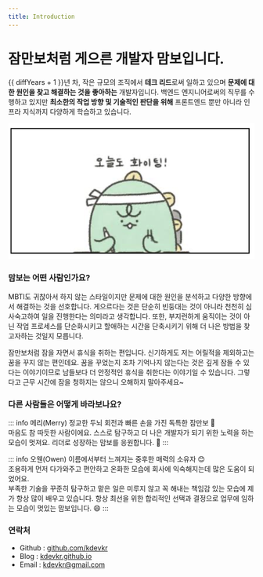 ```yaml
---
title: Introduction
---
```


<script setup>
import dayjs from 'dayjs'
const diffYears = dayjs().diff('2017-04-01', 'year')
const diffMonths = dayjs().diff('2017-04-01', 'month') % 12
</script>

# 잠만보처럼 게으른 개발자 맘보입니다.

<span :title="`${diffYears}년 ${diffMonths+1}개월`">{{ diffYears + 1 }}년 차</span>, 작은 규모의 조직에서 **테크 리드**로써 일하고 있으며 **문제에 대한 원인을 찾고 해결하는 것을 좋아하는** 개발자입니다. 백엔드 엔지니어로써의 직무를 수행하고 있지만 **최소한의 작업 방향 및 기술적인 판단을 위해** 프론트엔드 뿐만 아니라 인프라 지식까지 다양하게 학습하고 있습니다.

![](/fighting.png)

### 맘보는 어떤 사람인가요?
MBTI도 귀찮아서 하지 않는 스타일이지만 문제에 대한 원인을 분석하고 다양한 방향에서 해결하는 것을 선호합니다. 게으르다는 것은 단순히 빈둥대는 것이 아니라 천천히 심사숙고하여 일을 진행한다는 의미라고 생각합니다. 또한, 부지런하게 움직이는 것이 아닌 작업 프로세스를 단순화시키고 할애하는 시간을 단축시키기 위해 더 나은 방법을 찾고자하는 것일지 모릅니다.

잠만보처럼 잠을 자면서 휴식을 취하는 편입니다. 신기하게도 저는 어릴적을 제외하고는 꿈을 꾸지 않는 편인데요. 꿈을 꾸었는지 조차 기억나지 않는다는 것은 깊게 잠들 수 있다는 이야기이므로 남들보다 더 안정적인 휴식을 취한다는 이야기일 수 있습니다. 그렇다고 근무 시간에 잠을 청하지는 않으니 오해하지 말아주세요~

### 다른 사람들은 어떻게 바라보나요?

::: info 메리(Merry)
정교한 두뇌 회전과 빠른 손을 가진 독특한 잠만보 🙂  
마음도 참 따듯한 사람이에요. 스스로 탐구하고 더 나은 개발자가 되기 위한 노력을 하는 모습이 멋져요.
리더로 성장하는 맘보를 응원합니다. 💪
:::

::: info 오웬(Owen)
이름에서부터 느껴지는 중후한 매력의 소유자 😊  
조용하게 먼저 다가와주고 편안하고 온화한 모습에 회사에 익숙해지는데 많은 도움이 되었어요.   
부족한 기술을 꾸준히 탐구하고 맡은 일은 미루지 않고 꼭 해내는 책임감 있는 모습에 제가 항상 많이 배우고 있습니다. 항상 최선을 위한 합리적인 선택과 결정으로 업무에 임하는 모습이 멋있는 맘보입니다. 😄
:::

### 연락처

- Github : [github.com/kdevkr](https://github.com/kdevkr)
- Blog : [kdevkr.github.io](https://kdevkr.github.io/)
- Email : kdevkr@gmail.com
